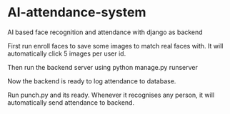 # AI-attendance-system
AI based face recognition and attendance with django as backend

First run enroll faces to save some images to match real faces with.
It will automatically click 5 images per user id.

Then run the backend server using python manage.py runserver

Now the backend is ready to log attendance to database.

Run punch.py and its ready.
Whenever it recognises any person, it will automatically send attendance to backend.
